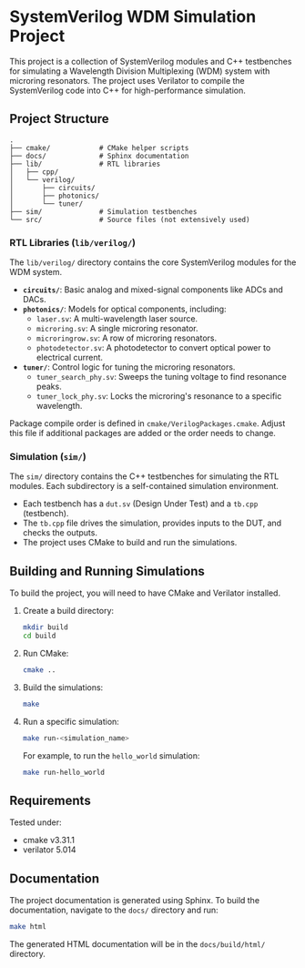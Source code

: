 # SystemVerilog WDM Simulation Project

This project is a collection of SystemVerilog modules and C++ testbenches for simulating a Wavelength Division Multiplexing (WDM) system with microring resonators. The project uses Verilator to compile the SystemVerilog code into C++ for high-performance simulation.

## Project Structure

```
.
├── cmake/            # CMake helper scripts
├── docs/             # Sphinx documentation
├── lib/              # RTL libraries
│   ├── cpp/
│   └── verilog/
│       ├── circuits/
│       ├── photonics/
│       └── tuner/
├── sim/              # Simulation testbenches
└── src/              # Source files (not extensively used)
```

### RTL Libraries (`lib/verilog/`)

The `lib/verilog/` directory contains the core SystemVerilog modules for the WDM system.

*   **`circuits/`**: Basic analog and mixed-signal components like ADCs and DACs.
*   **`photonics/`**: Models for optical components, including:
    *   `laser.sv`: A multi-wavelength laser source.
    *   `microring.sv`: A single microring resonator.
    *   `microringrow.sv`: A row of microring resonators.
    *   `photodetector.sv`: A photodetector to convert optical power to electrical current.
*   **`tuner/`**: Control logic for tuning the microring resonators.
    *   `tuner_search_phy.sv`: Sweeps the tuning voltage to find resonance peaks.
    *   `tuner_lock_phy.sv`: Locks the microring's resonance to a specific wavelength.

Package compile order is defined in `cmake/VerilogPackages.cmake`.  Adjust this
file if additional packages are added or the order needs to change.

### Simulation (`sim/`)

The `sim/` directory contains the C++ testbenches for simulating the RTL modules. Each subdirectory is a self-contained simulation environment.

*   Each testbench has a `dut.sv` (Design Under Test) and a `tb.cpp` (testbench).
*   The `tb.cpp` file drives the simulation, provides inputs to the DUT, and checks the outputs.
*   The project uses CMake to build and run the simulations.

## Building and Running Simulations

To build the project, you will need to have CMake and Verilator installed.

1.  Create a build directory:
    ```bash
    mkdir build
    cd build
    ```

2.  Run CMake:
    ```bash
    cmake ..
    ```

3.  Build the simulations:
    ```bash
    make
    ```

4.  Run a specific simulation:
    ```bash
    make run-<simulation_name>
    ```
    For example, to run the `hello_world` simulation:
    ```bash
    make run-hello_world
    ```

## Requirements

Tested under:
- cmake v3.31.1
- verilator 5.014

## Documentation

The project documentation is generated using Sphinx. To build the documentation, navigate to the `docs/` directory and run:

```bash
make html
```

The generated HTML documentation will be in the `docs/build/html/` directory.
